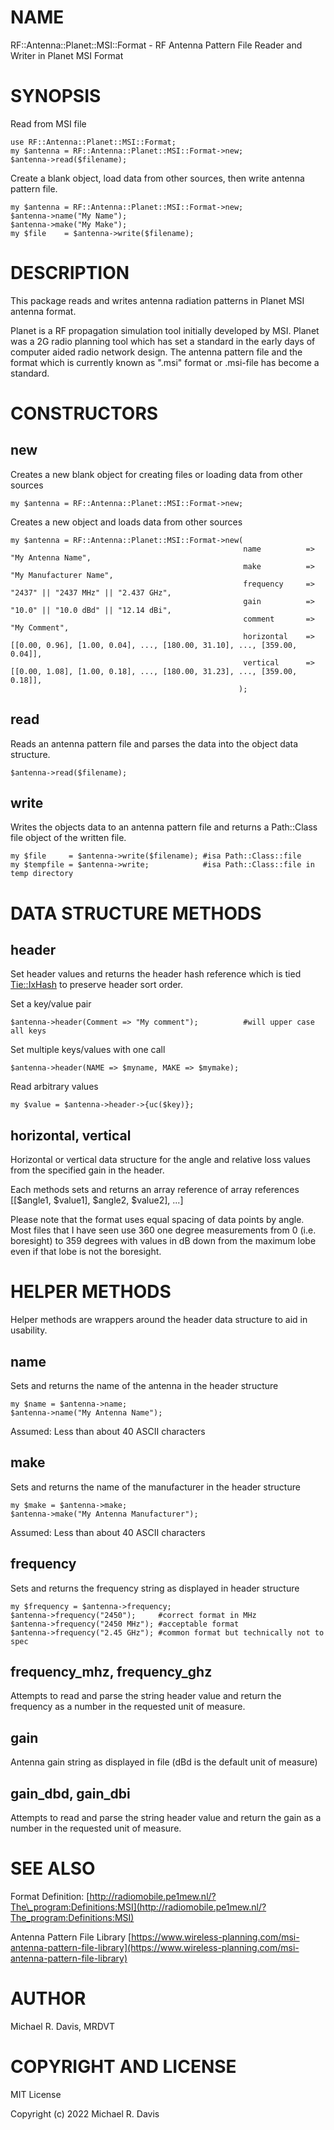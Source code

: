# NAME

RF::Antenna::Planet::MSI::Format - RF Antenna Pattern File Reader and Writer in Planet MSI Format

# SYNOPSIS

Read from MSI file

    use RF::Antenna::Planet::MSI::Format;
    my $antenna = RF::Antenna::Planet::MSI::Format->new;
    $antenna->read($filename);

Create a blank object, load data from other sources, then write antenna pattern file.

    my $antenna = RF::Antenna::Planet::MSI::Format->new;
    $antenna->name("My Name");
    $antenna->make("My Make");
    my $file    = $antenna->write($filename);

# DESCRIPTION

This package reads and writes antenna radiation patterns in Planet MSI antenna format.

Planet is a RF propagation simulation tool initially developed by MSI. Planet was a 2G radio planning tool which has set a standard in the early days of computer aided radio network design. The antenna pattern file and the format which is currently known as ".msi" format or .msi-file has become a standard.

# CONSTRUCTORS

## new

Creates a new blank object for creating files or loading data from other sources

    my $antenna = RF::Antenna::Planet::MSI::Format->new;

Creates a new object and loads data from other sources

    my $antenna = RF::Antenna::Planet::MSI::Format->new(
                                                        name          => "My Antenna Name",
                                                        make          => "My Manufacturer Name",
                                                        frequency     => "2437" || "2437 MHz" || "2.437 GHz",
                                                        gain          => "10.0" || "10.0 dBd" || "12.14 dBi",
                                                        comment       => "My Comment",
                                                        horizontal    => [[0.00, 0.96], [1.00, 0.04], ..., [180.00, 31.10], ..., [359.00, 0.04]],
                                                        vertical      => [[0.00, 1.08], [1.00, 0.18], ..., [180.00, 31.23], ..., [359.00, 0.18]],
                                                       );

## read

Reads an antenna pattern file and parses the data into the object data structure.

    $antenna->read($filename);

## write

Writes the objects data to an antenna pattern file and returns a Path::Class file object of the written file.

    my $file     = $antenna->write($filename); #isa Path::Class::file
    my $tempfile = $antenna->write;            #isa Path::Class::file in temp directory

# DATA STRUCTURE METHODS

## header

Set header values and returns the header hash reference which is tied [Tie::IxHash](https://metacpan.org/pod/Tie::IxHash) to preserve header sort order.

Set a key/value pair

    $antenna->header(Comment => "My comment");          #will upper case all keys

Set multiple keys/values with one call

    $antenna->header(NAME => $myname, MAKE => $mymake);

Read arbitrary values

    my $value = $antenna->header->{uc($key)};

## horizontal, vertical

Horizontal or vertical data structure for the angle and relative loss values from the specified gain in the header.

Each methods sets and returns an array reference of array references \[\[$angle1, $value1\], $angle2, $value2\], ...\]

Please note that the format uses equal spacing of data points by angle.  Most files that I have seen use 360 one degree measurements from 0 (i.e. boresight) to 359 degrees with values in dB down from the maximum lobe even if that lobe is not the boresight.

# HELPER METHODS

Helper methods are wrappers around the header data structure to aid in usability. 

## name

Sets and returns the name of the antenna in the header structure

    my $name = $antenna->name;
    $antenna->name("My Antenna Name");

Assumed: Less than about 40 ASCII characters

## make

Sets and returns the name of the manufacturer in the header structure

    my $make = $antenna->make;
    $antenna->make("My Antenna Manufacturer");

Assumed: Less than about 40 ASCII characters

## frequency

Sets and returns the frequency string as displayed in header structure

    my $frequency = $antenna->frequency;
    $antenna->frequency("2450");     #correct format in MHz
    $antenna->frequency("2450 MHz"); #acceptable format
    $antenna->frequency("2.45 GHz"); #common format but technically not to spec

## frequency\_mhz, frequency\_ghz

Attempts to read and parse the string header value and return the frequency as a number in the requested unit of measure.

## gain

Antenna gain string as displayed in file (dBd is the default unit of measure)

## gain\_dbd, gain\_dbi

Attempts to read and parse the string header value and return the gain as a number in the requested unit of measure.

# SEE ALSO

Format Definition: [http://radiomobile.pe1mew.nl/?The\_program:Definitions:MSI](http://radiomobile.pe1mew.nl/?The_program:Definitions:MSI)

Antenna Pattern File Library [https://www.wireless-planning.com/msi-antenna-pattern-file-library](https://www.wireless-planning.com/msi-antenna-pattern-file-library)

# AUTHOR

Michael R. Davis, MRDVT

# COPYRIGHT AND LICENSE

MIT License

Copyright (c) 2022 Michael R. Davis
